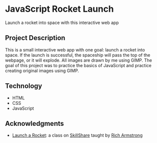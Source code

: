# JavaScript Rocket Launch

Launch a rocket into space with this interactive web app

## Project Description

This is a small interactive web app with one goal: launch a rocket into space. If the launch is successful, the spaceship will pass the top of the webpage, or it will explode. All images are drawn by me using GIMP. The goal of this project was to practice the basics of JavaScript and practice creating original images using GIMP.

## Technology

* HTML
* CSS
* JavaScript

## Acknowledgments

* [Launch a Rocket](https://www.skillshare.com/en/classes/launch-a-rocket-learn-javascript-basics-the-fun-way/640346588): a class on [SkillShare](www.skillshare.com) taught by [Rich Armstrong](https://www.taptapkaboom.com/)